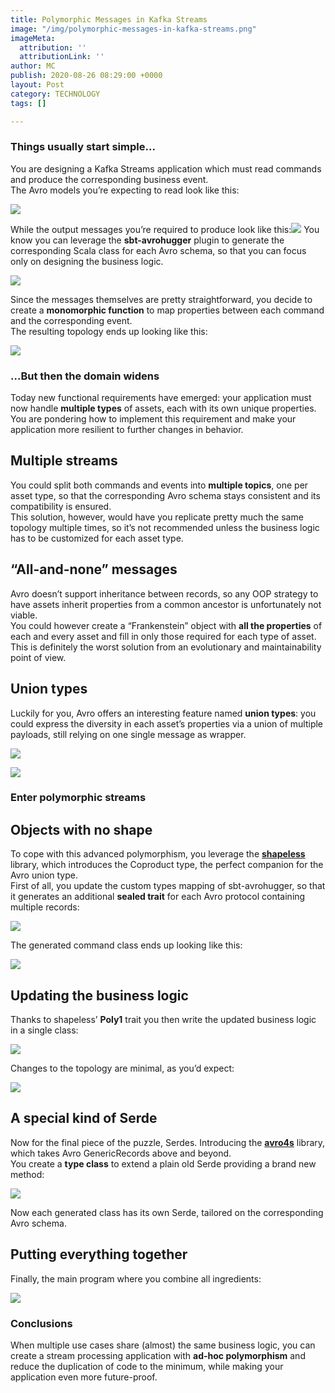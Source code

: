 ```yaml
---
title: Polymorphic Messages in Kafka Streams
image: "/img/polymorphic-messages-in-kafka-streams.png"
imageMeta:
  attribution: ''
  attributionLink: ''
author: MC
publish: 2020-08-26 08:29:00 +0000
layout: Post
category: TECHNOLOGY
tags: []

---
```

### Things usually start simple...

You are designing a Kafka Streams application which must read commands and produce the corresponding business event. <br>The Avro models you’re expecting to read look like this:

![](/img/1-3.png)

While the output messages you’re required to produce look like this:![](/img/2-1.png)
You know you can leverage the **sbt-avrohugger** plugin to generate the corresponding Scala class for each Avro schema, so that you can focus only on designing the business logic.

![](/img/3-1.png)

Since the messages themselves are pretty straightforward, you decide to create a **monomorphic function** to map properties between each command and the corresponding event. <br>The resulting topology ends up looking like this:

![](/img/4-1.png)

### ...But then the domain widens
Today new functional requirements have emerged: your application must now handle **multiple types** of assets, each with its own unique properties. <br> You are pondering how to implement this requirement and make your application more resilient to further changes in behavior.

## Multiple streams
You could split both commands and events into **multiple topics**, one per asset type, so that the corresponding Avro schema stays consistent and its compatibility is ensured. <br>This solution, however, would have you replicate pretty much the same topology multiple times, so it’s not recommended unless the business logic has to be customized for each asset type.

## “All-and-none” messages
Avro doesn’t support inheritance between records, so any OOP strategy to have assets inherit properties from a common ancestor is unfortunately not viable. <br>You could however create a “Frankenstein” object with **all the properties** of each and every asset and fill in only those required for each type of asset. <br>This is definitely the worst solution from an evolutionary and maintainability point of view.

## Union types
Luckily for you, Avro offers an interesting feature named **union types**: you could express the diversity in each asset’s properties via a union of multiple payloads, still relying on one single message as wrapper.

![](/img/5-1.png)

![](/img/6-1.png)

### Enter polymorphic streams

## Objects with no shape
To cope with this advanced polymorphism, you leverage the [**shapeless**](https://github.com/milessabin/shapeless) library, which introduces the Coproduct type, the perfect companion for the Avro union type. <br>First of all, you update the custom types mapping of sbt-avrohugger, so that it generates an additional **sealed trait** for each Avro protocol containing multiple records:

![](/img/7.png)

The generated command class ends up looking like this:

![](/img/8.png)

## Updating the business logic
Thanks to shapeless’ **Poly1** trait you then write the updated business logic in a single class:

![](/img/9.png)

Changes to the topology are minimal, as you’d expect:

![](/img/10.png)

## A special kind of Serde
Now for the final piece of the puzzle, Serdes. Introducing the [**avro4s**](https://github.com/sksamuel/avro4s) library, which takes Avro GenericRecords above and beyond. <br>You create a **type class** to extend a plain old Serde providing a brand new method:

![](/img/11.png)

Now each generated class has its own Serde, tailored on the corresponding Avro schema.

## Putting everything together
Finally, the main program where you combine all ingredients:

![](/img/12.png)
<br>
### Conclusions
When multiple use cases share (almost) the same business logic, you can create a stream processing application with **ad-hoc polymorphism** and reduce the duplication of code to the minimum, while making your application even more future-proof.